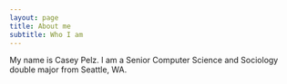 ```yaml
---
layout: page
title: About me
subtitle: Who I am
---
```


My name is Casey Pelz. I am a Senior Computer Science and Sociology double major from Seattle, WA.



